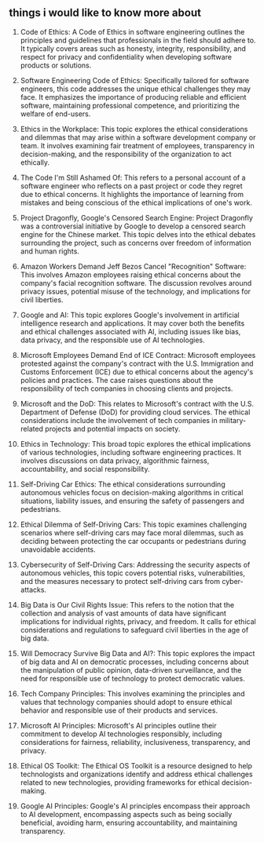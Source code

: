 ## things i would like to know more about

1. Code of Ethics: A Code of Ethics in software engineering outlines the principles and guidelines that professionals in the field should adhere to. It typically covers areas such as honesty, integrity, responsibility, and respect for privacy and confidentiality when developing software products or solutions.

2. Software Engineering Code of Ethics: Specifically tailored for software engineers, this code addresses the unique ethical challenges they may face. It emphasizes the importance of producing reliable and efficient software, maintaining professional competence, and prioritizing the welfare of end-users.

3. Ethics in the Workplace: This topic explores the ethical considerations and dilemmas that may arise within a software development company or team. It involves examining fair treatment of employees, transparency in decision-making, and the responsibility of the organization to act ethically.

4. The Code I'm Still Ashamed Of: This refers to a personal account of a software engineer who reflects on a past project or code they regret due to ethical concerns. It highlights the importance of learning from mistakes and being conscious of the ethical implications of one's work.

5. Project Dragonfly, Google's Censored Search Engine: Project Dragonfly was a controversial initiative by Google to develop a censored search engine for the Chinese market. This topic delves into the ethical debates surrounding the project, such as concerns over freedom of information and human rights.

6. Amazon Workers Demand Jeff Bezos Cancel "Recognition" Software: This involves Amazon employees raising ethical concerns about the company's facial recognition software. The discussion revolves around privacy issues, potential misuse of the technology, and implications for civil liberties.

7. Google and AI: This topic explores Google's involvement in artificial intelligence research and applications. It may cover both the benefits and ethical challenges associated with AI, including issues like bias, data privacy, and the responsible use of AI technologies.

8. Microsoft Employees Demand End of ICE Contract: Microsoft employees protested against the company's contract with the U.S. Immigration and Customs Enforcement (ICE) due to ethical concerns about the agency's policies and practices. The case raises questions about the responsibility of tech companies in choosing clients and projects.

9. Microsoft and the DoD: This relates to Microsoft's contract with the U.S. Department of Defense (DoD) for providing cloud services. The ethical considerations include the involvement of tech companies in military-related projects and potential impacts on society.

10. Ethics in Technology: This broad topic explores the ethical implications of various technologies, including software engineering practices. It involves discussions on data privacy, algorithmic fairness, accountability, and social responsibility.

11. Self-Driving Car Ethics: The ethical considerations surrounding autonomous vehicles focus on decision-making algorithms in critical situations, liability issues, and ensuring the safety of passengers and pedestrians.

12. Ethical Dilemma of Self-Driving Cars: This topic examines challenging scenarios where self-driving cars may face moral dilemmas, such as deciding between protecting the car occupants or pedestrians during unavoidable accidents.

13. Cybersecurity of Self-Driving Cars: Addressing the security aspects of autonomous vehicles, this topic covers potential risks, vulnerabilities, and the measures necessary to protect self-driving cars from cyber-attacks.

14. Big Data is Our Civil Rights Issue: This refers to the notion that the collection and analysis of vast amounts of data have significant implications for individual rights, privacy, and freedom. It calls for ethical considerations and regulations to safeguard civil liberties in the age of big data.

15. Will Democracy Survive Big Data and AI?: This topic explores the impact of big data and AI on democratic processes, including concerns about the manipulation of public opinion, data-driven surveillance, and the need for responsible use of technology to protect democratic values.

16. Tech Company Principles: This involves examining the principles and values that technology companies should adopt to ensure ethical behavior and responsible use of their products and services.

17. Microsoft AI Principles: Microsoft's AI principles outline their commitment to develop AI technologies responsibly, including considerations for fairness, reliability, inclusiveness, transparency, and privacy.

18. Ethical OS Toolkit: The Ethical OS Toolkit is a resource designed to help technologists and organizations identify and address ethical challenges related to new technologies, providing frameworks for ethical decision-making.

19. Google AI Principles: Google's AI principles encompass their approach to AI development, encompassing aspects such as being socially beneficial, avoiding harm, ensuring accountability, and maintaining transparency.